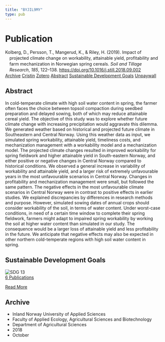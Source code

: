 ```yaml
---
title: "BYJIL9MY"
type: pub
---
```

<h1>Publication</h1>
<article id="csl-bib-container-BYJIL9MY" class="csl-bib-container">
  <div class="csl-bib-body" style="line-height: 1.35; padding-left: 1em; text-indent:-1em;">
  <div class="csl-entry">Kolberg, D., Persson, T., Mangerud, K., &amp; Riley, H. (2019). Impact of projected climate change on workability, attainable yield, profitability and farm mechanization in Norwegian spring cereals. <i>Soil and Tillage Research</i>, <i>185</i>, 122&#x2013;138. <a href="https://doi.org/10.1016/j.still.2018.09.002">https://doi.org/10.1016/j.still.2018.09.002</a></div>
</div>
  <div class="csl-bib-buttons">
    <a href="#taxonomy-article-BYJIL9MY" class="csl-bib-button">Archive</a>
    <a href="https://app.cristin.no/results/show.jsf?id=1623832" alt="Cristin URL" class="csl-bib-button">Cristin</a>
    <a href="http://zotero.org/groups/5402882/items/BYJIL9MY" alt="Zotero URL" class="csl-bib-button">Zotero</a>
    <a href="#abstract-article-BYJIL9MY" class="csl-bib-button">Abstract</a>
    <a href="#sdg-article-BYJIL9MY" class="csl-bib-button">Sustainable Development Goals</a>
    <a href="https://doi.org/10.1016/j.still.2018.09.002" class="csl-bib-button">Unpaywall</a>
  </div>
  <div id="csl-bib-meta-container-BYJIL9MY"></div>
</article>
<div id="csl-bib-meta-BYJIL9MY" class="csl-bib-meta">
  <article id="abstract-article-BYJIL9MY" class="abstract-article">
    <h1>Abstract</h1>
    In cold-temperate climate with high soil water content in spring, the farmer often faces the choice between topsoil compaction during seedbed preparation and delayed sowing, both of which may reduce attainable cereal yield. The objective of this study was to explore whether future climate change with increasing precipitation would aggravate this dilemma. We generated weather based on historical and projected future climate in Southeastern and Central Norway. Using this weather data as input, we simulated spring workability, attainable yield, timeliness costs, and mechanization management with a workability model and a mechanization model. The projected climate changes resulted in improved workability for spring fieldwork and higher attainable yield in South-eastern Norway, and either positive or negative changes in Central Norway compared to historical conditions. We observed a general increase in variability of workability and attainable yield, and a larger risk of extremely unfavourable years in the most unfavourable scenarios in Central Norway. Changes in profitability and mechanization management were small, but followed the same pattern. The negative effects in the most unfavourable climate scenarios in Central Norway were in contrast to positive effects in earlier studies. We explained discrepancies by differences in research methods and purpose. However, simulated sowing dates of annual crops should consider workability of the soil, in terms of water content. Under worst-case conditions, in need of a certain time window to complete their spring fieldwork, farmers might adapt to impaired spring workability by working the soil at higher water content than simulated in our study. The consequence would be a larger loss of attainable yield and less profitability in the future. We anticipate that negative effects may also be expected in other northern cold-temperate regions with high soil water content in spring.
  </article>
  <article id="sdg-article-BYJIL9MY" class="sdg-article">
    <h1>Sustainable Development Goals</h1>
    <div class="sdg-container"><div id="sdg13" class="sdg"> <img src="{{< params subfolder >}}images/sdg/sdg13_en.png" class="image" alt="SDG 13"> <div class="sdg-overlay"> <a href="{{< params subfolder >}}en/archive/?sdg=13#archive" class="sdg-publication-count"><span>6</span> Publications</a> <p><a href="https://sdgs.un.org/goals/goal13" class="sdg-read-more">Read More</a></p> </div> </div></div>
  </article>
  <article id="taxonomy-article-BYJIL9MY" class="taxonomy-article">
    <h1>Archive</h1>
    <ul>
      <li>Inland Norway University of Applied Sciences</li>
      <li>Faculty of Applied Ecology, Agricultural Sciences and Biotechnology</li>
      <li>Department of Agricultural Sciences</li>
      <li>2018</li>
      <li>October</li>
    </ul>
  </article>
</div>
